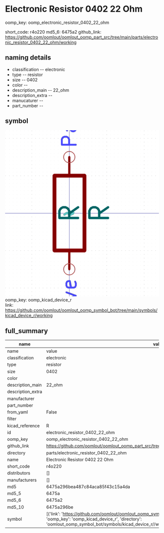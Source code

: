 # Electronic Resistor 0402 22 Ohm
oomp_key: oomp_electronic_resistor_0402_22_ohm 


short_code: r4o220
md5_6: 6475a2
github_link: https://github.com/oomlout/oomlout_oomp_part_src/tree/main/parts/electronic_resistor_0402_22_ohm/working
## naming details
* classification -- electronic
* type -- resistor
* size -- 0402
* color -- 
* description_main -- 22_ohm
* description_extra -- 
* manucaturer -- 
* part_number -- 



## symbol

![](symbol/0/working/working_600.png)  
oomp_key: oomp_kicad_device_r  
link: https://github.com/oomlout/oomlout_oomp_symbol_bot/tree/main/symbols/kicad_device_r/working  


## full_summary
| name | value | 
| --- | --- | 
| name | value | 
| classification | electronic | 
| type | resistor | 
| size | 0402 | 
| color |  | 
| description_main | 22_ohm | 
| description_extra |  | 
| manufacturer |  | 
| part_number |  | 
| from_yaml | False | 
| filter |  | 
| kicad_reference | R | 
| id | electronic_resistor_0402_22_ohm | 
| oomp_key | oomp_electronic_resistor_0402_22_ohm | 
| github_link | https://github.com/oomlout/oomlout_oomp_part_src/tree/main/parts/electronic_resistor_0402_22_ohm/working | 
| directory | parts/electronic_resistor_0402_22_ohm | 
| name | Electronic Resistor 0402 22 Ohm | 
| short_code | r4o220 | 
| distributors | [] | 
| manufacturers | [] | 
| md5 | 6475a296bea487c84aca85f43c15a4da | 
| md5_5 | 6475a | 
| md5_6 | 6475a2 | 
| md5_10 | 6475a296be | 
| symbol | [{'link': 'https://github.com/oomlout/oomlout_oomp_symbol_bot/tree/main/symbols/kicad_device_r', 'oomp_key': 'oomp_kicad_device_r', 'directory': 'oomlout_oomp_symbol_bot/symbols/kicad_device_r//working/working.kicad_sym'}] | 
